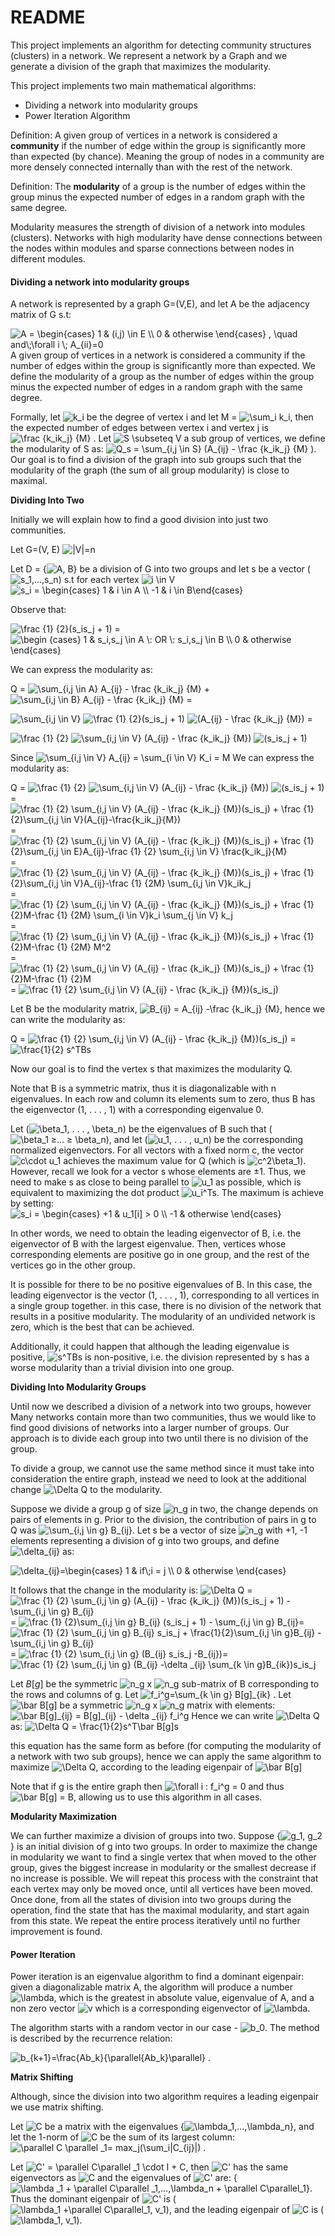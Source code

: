# README
This project implements an algorithm for detecting community structures (clusters) in a network. 
We represent a network by a Graph and we generate a division of the graph that maximizes the modularity.

This project implements two main mathematical algorithms:

- Dividing a network into modularity groups
- Power Iteration Algorithm

Definition: A given group of vertices in a network is considered a **community** if the number of edge within the group is significantly more than expected (by chance). 
Meaning the group of nodes in a community are more densely connected internally than with the rest of the network.

Definition: The **modularity** of a group is the number of edges within the group minus the expected number of edges in a random graph with the same degree.

Modularity measures the strength of division of a network into modules (clusters). Networks with high modularity have dense connections between the nodes within modules and sparse connections between nodes in different modules.

#### Dividing a network into modularity groups

A network is represented by a graph G=(V,E), and let A be the adjacency matrix of G s.t:


<img src="https://i.upmath.me/svg/%0AA%20%3D%20%5Cbegin%7Bcases%7D%201%20%26%20(i%2Cj)%20%5Cin%20E%20%5C%5C%200%20%26%20otherwise%20%5Cend%7Bcases%7D%20%2C%20%5Cquad%20and%5C%3B%5Cforall%20i%20%5C%3B%20A_%7Bii%7D%3D0%0A" alt="
A = \begin{cases} 1 &amp; (i,j) \in E \\ 0 &amp; otherwise \end{cases} , \quad and\;\forall i \; A_{ii}=0
" />
A given group of vertices in a network is considered a community if the number of edges within the group is significantly more than expected. We define the modularity of a group as the number of edges within the group minus the expected number of edges in a random graph with the same degree. 

Formally, let <img src="https://i.upmath.me/svg/k_i" alt="k_i" /> be the degree of vertex i and let M = <img src="https://i.upmath.me/svg/%5Csum_i%20k_i" alt="\sum_i k_i" />, then the expected number of edges between vertex i and vertex j is <img src="https://i.upmath.me/svg/%5Cfrac%20%7Bk_ik_j%7D%20%7BM%7D" alt="\frac {k_ik_j} {M}" /> .
Let <img src="https://i.upmath.me/svg/S%20%5Csubseteq%20V%20" alt="S \subseteq V " /> a sub group of vertices, we define the modularity of S as:
<img src="https://i.upmath.me/svg/%20Q_s%20%3D%20%5Csum_%7Bi%2Cj%20%5Cin%20S%7D%20(A_%7Bij%7D%20-%20%5Cfrac%20%7Bk_ik_j%7D%20%7BM%7D%20)" alt=" Q_s = \sum_{i,j \in S} (A_{ij} - \frac {k_ik_j} {M} )" />. 
Our goal is to find a division of the graph into sub groups such that the modularity of the graph (the sum of all group modularity) is close to maximal.

**Dividing Into Two**

Initially we will explain how to find a good division into just two communities.

Let G=(V, E) <img src="https://i.upmath.me/svg/%7CV%7C%3Dn" alt="|V|=n" />

Let D = {<img src="https://i.upmath.me/svg/A%2C%20B" alt="A, B" />} be a division of G into two groups and let s be a vector (<img src="https://i.upmath.me/svg/s_1%2C...%2Cs_n" alt="s_1,...,s_n" />) s.t for each vertex <img src="https://i.upmath.me/svg/%20i%20%5Cin%20V" alt=" i \in V" />
<img src="https://i.upmath.me/svg/s_i%20%3D%20%5Cbegin%7Bcases%7D%201%20%26%20i%20%5Cin%20A%20%5C%5C%20-1%20%26%20i%20%5Cin%20B%5Cend%7Bcases%7D" alt="s_i = \begin{cases} 1 &amp; i \in A \\ -1 &amp; i \in B\end{cases}" />

Observe that: 

<img src="https://i.upmath.me/svg/%20%5Cfrac%20%7B1%7D%20%7B2%7D(s_is_j%20%2B%201)%20" alt=" \frac {1} {2}(s_is_j + 1) " /> = <img src="https://i.upmath.me/svg/%5Cbegin%20%7Bcases%7D%201%20%26%20s_i%2Cs_j%20%5Cin%20A%20%5C%3A%20OR%20%5C%3A%20s_i%2Cs_j%20%5Cin%20B%20%5C%5C%200%20%26%20otherwise%20%20%5Cend%7Bcases%7D%20" alt="\begin {cases} 1 &amp; s_i,s_j \in A \: OR \: s_i,s_j \in B \\ 0 &amp; otherwise  \end{cases} " />

We can express the modularity as:

Q = <img src="https://i.upmath.me/svg/%20%5Csum_%7Bi%2Cj%20%5Cin%20A%7D%20A_%7Bij%7D%20-%20%5Cfrac%20%7Bk_ik_j%7D%20%7BM%7D" alt=" \sum_{i,j \in A} A_{ij} - \frac {k_ik_j} {M}" /> + <img src="https://i.upmath.me/svg/%20%5Csum_%7Bi%2Cj%20%5Cin%20B%7D%20A_%7Bij%7D%20-%20%5Cfrac%20%7Bk_ik_j%7D%20%7BM%7D" alt=" \sum_{i,j \in B} A_{ij} - \frac {k_ik_j} {M}" />  =

 <img src="https://i.upmath.me/svg/%20%5Csum_%7Bi%2Cj%20%5Cin%20V%7D%20" alt=" \sum_{i,j \in V} " /> <img src="https://i.upmath.me/svg/%5Cfrac%20%7B1%7D%20%7B2%7D(s_is_j%20%2B%201)%20" alt="\frac {1} {2}(s_is_j + 1) " /> <img src="https://i.upmath.me/svg/%20(A_%7Bij%7D%20-%20%5Cfrac%20%7Bk_ik_j%7D%20%7BM%7D)" alt=" (A_{ij} - \frac {k_ik_j} {M})" /> =

 <img src="https://i.upmath.me/svg/%5Cfrac%20%7B1%7D%20%7B2%7D%20" alt="\frac {1} {2} " /> <img src="https://i.upmath.me/svg/%20%5Csum_%7Bi%2Cj%20%5Cin%20V%7D%20(A_%7Bij%7D%20-%20%5Cfrac%20%7Bk_ik_j%7D%20%7BM%7D)" alt=" \sum_{i,j \in V} (A_{ij} - \frac {k_ik_j} {M})" /> <img src="https://i.upmath.me/svg/%20(s_is_j%20%2B%201)%20" alt=" (s_is_j + 1) " />

Since <img src="https://i.upmath.me/svg/%20%5Csum_%7Bi%2Cj%20%5Cin%20V%7D%20A_%7Bij%7D%20%3D%20%5Csum_%7Bi%20%5Cin%20V%7D%20K_i%20%3D%20M" alt=" \sum_{i,j \in V} A_{ij} = \sum_{i \in V} K_i = M" />
We can express the modularity as:

Q =  <img src="https://i.upmath.me/svg/%5Cfrac%20%7B1%7D%20%7B2%7D%20" alt="\frac {1} {2} " /> <img src="https://i.upmath.me/svg/%20%5Csum_%7Bi%2Cj%20%5Cin%20V%7D%20(A_%7Bij%7D%20-%20%5Cfrac%20%7Bk_ik_j%7D%20%7BM%7D)" alt=" \sum_{i,j \in V} (A_{ij} - \frac {k_ik_j} {M})" /> <img src="https://i.upmath.me/svg/%20(s_is_j%20%2B%201)%20" alt=" (s_is_j + 1) " /> = <img src="https://i.upmath.me/svg/%20%5Cfrac%20%7B1%7D%20%7B2%7D%20%5Csum_%7Bi%2Cj%20%5Cin%20V%7D%20(A_%7Bij%7D%20-%20%20%5Cfrac%20%7Bk_ik_j%7D%20%7BM%7D)(s_is_j)%20%2B%20%5Cfrac%20%7B1%7D%7B2%7D%5Csum_%7Bi%2Cj%20%5Cin%20V%7D(A_%7Bij%7D-%5Cfrac%7Bk_ik_j%7D%7BM%7D)" alt=" \frac {1} {2} \sum_{i,j \in V} (A_{ij} -  \frac {k_ik_j} {M})(s_is_j) + \frac {1}{2}\sum_{i,j \in V}(A_{ij}-\frac{k_ik_j}{M})" />  = 
 <img src="https://i.upmath.me/svg/%20%5Cfrac%20%7B1%7D%20%7B2%7D%20%5Csum_%7Bi%2Cj%20%5Cin%20V%7D%20(A_%7Bij%7D%20-%20%20%5Cfrac%20%7Bk_ik_j%7D%20%7BM%7D)(s_is_j)%20%2B%20%5Cfrac%20%7B1%7D%7B2%7D%5Csum_%7Bi%2Cj%20%5Cin%20E%7DA_%7Bij%7D-%5Cfrac%20%7B1%7D%20%7B2%7D%20%5Csum_%7Bi%2Cj%20%5Cin%20V%7D%20%5Cfrac%7Bk_ik_j%7D%7BM%7D" alt=" \frac {1} {2} \sum_{i,j \in V} (A_{ij} -  \frac {k_ik_j} {M})(s_is_j) + \frac {1}{2}\sum_{i,j \in E}A_{ij}-\frac {1} {2} \sum_{i,j \in V} \frac{k_ik_j}{M}" /> = 
<img src="https://i.upmath.me/svg/%20%5Cfrac%20%7B1%7D%20%7B2%7D%20%5Csum_%7Bi%2Cj%20%5Cin%20V%7D%20(A_%7Bij%7D%20-%20%20%5Cfrac%20%7Bk_ik_j%7D%20%7BM%7D)(s_is_j)%20%2B%20%5Cfrac%20%7B1%7D%7B2%7D%5Csum_%7Bi%2Cj%20%5Cin%20V%7DA_%7Bij%7D-%5Cfrac%20%7B1%7D%20%7B2M%7D%20%5Csum_%7Bi%2Cj%20%5Cin%20V%7Dk_ik_j" alt=" \frac {1} {2} \sum_{i,j \in V} (A_{ij} -  \frac {k_ik_j} {M})(s_is_j) + \frac {1}{2}\sum_{i,j \in V}A_{ij}-\frac {1} {2M} \sum_{i,j \in V}k_ik_j" /> = 
 <img src="https://i.upmath.me/svg/%20%5Cfrac%20%7B1%7D%20%7B2%7D%20%5Csum_%7Bi%2Cj%20%5Cin%20V%7D%20(A_%7Bij%7D%20-%20%20%5Cfrac%20%7Bk_ik_j%7D%20%7BM%7D)(s_is_j)%20%2B%20%5Cfrac%20%7B1%7D%7B2%7DM-%5Cfrac%20%7B1%7D%20%7B2M%7D%20%5Csum_%7Bi%20%5Cin%20V%7Dk_i%20%5Csum_%7Bj%20%5Cin%20V%7D%20k_j" alt=" \frac {1} {2} \sum_{i,j \in V} (A_{ij} -  \frac {k_ik_j} {M})(s_is_j) + \frac {1}{2}M-\frac {1} {2M} \sum_{i \in V}k_i \sum_{j \in V} k_j" /> = 
<img src="https://i.upmath.me/svg/%20%5Cfrac%20%7B1%7D%20%7B2%7D%20%5Csum_%7Bi%2Cj%20%5Cin%20V%7D%20(A_%7Bij%7D%20-%20%20%5Cfrac%20%7Bk_ik_j%7D%20%7BM%7D)(s_is_j)%20%2B%20%5Cfrac%20%7B1%7D%7B2%7DM-%5Cfrac%20%7B1%7D%20%7B2M%7D%20M%5E2%20" alt=" \frac {1} {2} \sum_{i,j \in V} (A_{ij} -  \frac {k_ik_j} {M})(s_is_j) + \frac {1}{2}M-\frac {1} {2M} M^2 " /> =
 <img src="https://i.upmath.me/svg/%20%5Cfrac%20%7B1%7D%20%7B2%7D%20%5Csum_%7Bi%2Cj%20%5Cin%20V%7D%20(A_%7Bij%7D%20-%20%20%5Cfrac%20%7Bk_ik_j%7D%20%7BM%7D)(s_is_j)%20%2B%20%5Cfrac%20%7B1%7D%7B2%7DM-%5Cfrac%20%7B1%7D%20%7B2%7DM" alt=" \frac {1} {2} \sum_{i,j \in V} (A_{ij} -  \frac {k_ik_j} {M})(s_is_j) + \frac {1}{2}M-\frac {1} {2}M" /> = 
<img src="https://i.upmath.me/svg/%20%5Cfrac%20%7B1%7D%20%7B2%7D%20%5Csum_%7Bi%2Cj%20%5Cin%20V%7D%20(A_%7Bij%7D%20-%20%20%5Cfrac%20%7Bk_ik_j%7D%20%7BM%7D)(s_is_j)%20" alt=" \frac {1} {2} \sum_{i,j \in V} (A_{ij} -  \frac {k_ik_j} {M})(s_is_j) " />

Let B be the modularity matrix, <img src="https://i.upmath.me/svg/B_%7Bij%7D%20%3D%20A_%7Bij%7D%20-%5Cfrac%20%7Bk_ik_j%7D%20%7BM%7D%20" alt="B_{ij} = A_{ij} -\frac {k_ik_j} {M} " />, hence we can write the modularity as:

Q = <img src="https://i.upmath.me/svg/%20%5Cfrac%20%7B1%7D%20%7B2%7D%20%5Csum_%7Bi%2Cj%20%5Cin%20V%7D%20(A_%7Bij%7D%20-%20%20%5Cfrac%20%7Bk_ik_j%7D%20%7BM%7D)(s_is_j)%20" alt=" \frac {1} {2} \sum_{i,j \in V} (A_{ij} -  \frac {k_ik_j} {M})(s_is_j) " /> =
<img src="https://i.upmath.me/svg/%20%5Cfrac%7B1%7D%7B2%7D%20s%5ETBs" alt=" \frac{1}{2} s^TBs" />

Now our goal is to find the vertex s that maximizes the modularity Q.

Note that B is a symmetric matrix, thus it is diagonalizable with n eigenvalues. In each
row and column its elements sum to zero, thus B has the eigenvector (1, . . . , 1) with a
corresponding eigenvalue 0.

Let (<img src="https://i.upmath.me/svg/%5Cbeta_1%2C%20.%20.%20.%20%2C%20%5Cbeta_n" alt="\beta_1, . . . , \beta_n" />) be the eigenvalues of B such that (<img src="https://i.upmath.me/svg/%5Cbeta_1%20%E2%89%A5...%20%E2%89%A5%20%5Cbeta_n" alt="\beta_1 ≥... ≥ \beta_n" />), and let (<img src="https://i.upmath.me/svg/u_1%2C%20.%20.%20.%20%2C%20u_n" alt="u_1, . . . , u_n" />) be the
corresponding normalized eigenvectors. For all vectors with a fixed norm c, the vector <img src="https://i.upmath.me/svg/c%5Ccdot%20u_1" alt="c\cdot u_1" />
achieves the maximum value for Q (which is <img src="https://i.upmath.me/svg/c%5E2%5Cbeta_1" alt="c^2\beta_1" />). However, recall we look for a vector s
whose elements are ±1. Thus, we need to make s as close to being parallel to <img src="https://i.upmath.me/svg/u_1" alt="u_1" /> as possible,
which is equivalent to maximizing the dot product <img src="https://i.upmath.me/svg/u_i%5ETs" alt="u_i^Ts" />.
The maximum is achieve by setting:
<img src="https://i.upmath.me/svg/s_i%20%3D%20%5Cbegin%7Bcases%7D%20%2B1%20%26%20u_1%5Bi%5D%20%3E%200%20%5C%5C%20-1%20%26%20otherwise%20%5Cend%7Bcases%7D" alt="s_i = \begin{cases} +1 &amp; u_1[i] &gt; 0 \\ -1 &amp; otherwise \end{cases}" />

In other words, we need to obtain the leading eigenvector of B, i.e. the eigenvector of B
with the largest eigenvalue. Then, vertices whose corresponding elements are positive go in
one group, and the rest of the vertices go in the other group.

It is possible for there to be no positive eigenvalues of B. In this case, the leading eigenvector
is the vector (1, . . . , 1), corresponding to all vertices in a single group together. in this case, there is no division of the network
that results in a positive modularity. The modularity of an undivided network is zero, which
is the best that can be achieved.

Additionally, it could happen that although the leading eigenvalue is positive, <img src="https://i.upmath.me/svg/s%5ETBs" alt="s^TBs" /> is
non-positive, i.e. the division represented by s has a worse modularity than a trivial division
into one group.

**Dividing Into Modularity Groups**

Until now we described a division of a network into two groups, however Many networks contain more than two communities, thus we would like to find
good divisions of networks into a larger number of groups. Our approach is to divide each group into two until there is no division of the group.

To divide a group, we cannot use the same method since it must take into consideration
the entire graph, instead we need to look at the additional change <img src="https://i.upmath.me/svg/%5CDelta%20Q" alt="\Delta Q" /> to the modularity.

Suppose we divide a group g of size <img src="https://i.upmath.me/svg/n_g" alt="n_g" /> in two, the change depends on pairs of elements in g.
Prior to the division, the contribution of pairs in g to Q was <img src="https://i.upmath.me/svg/%20%5Csum_%7Bi%2Cj%20%5Cin%20g%7D%20B_%7Bij%7D%20" alt=" \sum_{i,j \in g} B_{ij} " />. Let s be a vector of size <img src="https://i.upmath.me/svg/%20n_g" alt=" n_g" /> with +1, -1 elements representing a division of g into two groups, and define <img src="https://i.upmath.me/svg/%20%5Cdelta_%7Bij%7D%20" alt=" \delta_{ij} " /> as:

<img src="https://i.upmath.me/svg/%20%5Cdelta_%7Bij%7D%3D%5Cbegin%7Bcases%7D%201%20%26%20if%5C%3Bi%20%3D%20j%20%5C%5C%200%20%26%20otherwise%20%5Cend%7Bcases%7D" alt=" \delta_{ij}=\begin{cases} 1 &amp; if\;i = j \\ 0 &amp; otherwise \end{cases}" />

It follows that the change in the modularity is:
<img src="https://i.upmath.me/svg/%5CDelta%20Q" alt="\Delta Q" /> = <img src="https://i.upmath.me/svg/%5Cfrac%20%7B1%7D%20%7B2%7D%20%20%5Csum_%7Bi%2Cj%20%5Cin%20g%7D%20(A_%7Bij%7D%20-%20%5Cfrac%20%7Bk_ik_j%7D%20%7BM%7D)(s_is_j%20%2B%201)%20-%20%5Csum_%7Bi%2Cj%20%5Cin%20g%7D%20B_%7Bij%7D" alt="\frac {1} {2}  \sum_{i,j \in g} (A_{ij} - \frac {k_ik_j} {M})(s_is_j + 1) - \sum_{i,j \in g} B_{ij}" /> =
<img src="https://i.upmath.me/svg/%5Cfrac%20%7B1%7D%20%7B2%7D%5Csum_%7Bi%2Cj%20%5Cin%20g%7D%20B_%7Bij%7D%20(s_is_j%20%2B%201)%20-%20%5Csum_%7Bi%2Cj%20%5Cin%20g%7D%20B_%7Bij%7D" alt="\frac {1} {2}\sum_{i,j \in g} B_{ij} (s_is_j + 1) - \sum_{i,j \in g} B_{ij}" />=
<img src="https://i.upmath.me/svg/%5Cfrac%20%7B1%7D%20%7B2%7D%20%5Csum_%7Bi%2Cj%20%5Cin%20g%7D%20B_%7Bij%7D%20s_is_j%20%2B%20%5Cfrac%7B1%7D%7B2%7D%5Csum_%7Bi%2Cj%20%5Cin%20g%7DB_%7Bij%7D%20-%20%5Csum_%7Bi%2Cj%20%5Cin%20g%7D%20B_%7Bij%7D" alt="\frac {1} {2} \sum_{i,j \in g} B_{ij} s_is_j + \frac{1}{2}\sum_{i,j \in g}B_{ij} - \sum_{i,j \in g} B_{ij}" /> =
<img src="https://i.upmath.me/svg/%5Cfrac%20%7B1%7D%20%7B2%7D%20%5Csum_%7Bi%2Cj%20%5Cin%20g%7D%20(B_%7Bij%7D%20s_is_j%20-B_%7Bij%7D)%20" alt="\frac {1} {2} \sum_{i,j \in g} (B_{ij} s_is_j -B_{ij}) " />=
<img src="https://i.upmath.me/svg/%5Cfrac%20%7B1%7D%20%7B2%7D%20%5Csum_%7Bi%2Cj%20%5Cin%20g%7D%20(B_%7Bij%7D%20-%5Cdelta%20_%7Bij%7D%20%5Csum_%7Bk%20%5Cin%20g%7DB_%7Bik%7D)s_is_j" alt="\frac {1} {2} \sum_{i,j \in g} (B_{ij} -\delta _{ij} \sum_{k \in g}B_{ik})s_is_j" />

Let $B[g]$ be the symmetric <img src="https://i.upmath.me/svg/n_g" alt="n_g" /> x <img src="https://i.upmath.me/svg/n_g" alt="n_g" /> sub-matrix of B corresponding to the rows and columns of g. Let <img src="https://i.upmath.me/svg/f_i%5Eg%3D%5Csum_%7Bk%20%5Cin%20g%7D%20B%5Bg%5D_%7Bik%7D%20" alt="f_i^g=\sum_{k \in g} B[g]_{ik} " /> .
Let <img src="https://i.upmath.me/svg/%5Cbar%20B%5Bg%5D" alt="\bar B[g]" /> be a symmetric <img src="https://i.upmath.me/svg/n_g" alt="n_g" /> x <img src="https://i.upmath.me/svg/n_g" alt="n_g" /> matrix with elements:
<img src="https://i.upmath.me/svg/%5Cbar%20B%5Bg%5D_%7Bij%7D%20%3D%20B%5Bg%5D_%7Bij%7D%20-%20%5Cdelta%20_%7Bij%7D%20f_i%5Eg%20" alt="\bar B[g]_{ij} = B[g]_{ij} - \delta _{ij} f_i^g " />
Hence we can write <img src="https://i.upmath.me/svg/%5CDelta%20Q" alt="\Delta Q" /> as:
<img src="https://i.upmath.me/svg/%5CDelta%20Q%20%3D%20%5Cfrac%7B1%7D%7B2%7Ds%5ET%5Cbar%20B%5Bg%5Ds%20" alt="\Delta Q = \frac{1}{2}s^T\bar B[g]s " />

this equation has the same form as before (for computing the modularity of a network with two sub groups), hence we can apply the same algorithm to maximize <img src="https://i.upmath.me/svg/%5CDelta%20Q" alt="\Delta Q" />, according to the leading eigenpair of <img src="https://i.upmath.me/svg/%5Cbar%20B%5Bg%5D%20" alt="\bar B[g] " />

Note that if g is the entire graph then <img src="https://i.upmath.me/svg/%20%5Cforall%20i%0A%3A%20f_i%5Eg%20%3D%200%20" alt=" \forall i
: f_i^g = 0 " /> and thus <img src="https://i.upmath.me/svg/%5Cbar%20B%5Bg%5D%20%3D%20B" alt="\bar B[g] = B" />, allowing us to use this algorithm in all cases.

**Modularity Maximization**

We can further maximize a division of groups into two. Suppose {<img src="https://i.upmath.me/svg/g_1%2C%20g_2" alt="g_1, g_2" />} is an initial division of g into two groups. In order to maximize the change in modularity we want to find a single vertex that when moved to the other group, gives the biggest increase in modularity or the smallest decrease if no increase is possible.
We will repeat this process with the constraint that each vertex may only be moved once, until all vertices have been moved. Once done, from all the states of division into two groups during the operation, find the state that has the maximal modularity, and start again from this state.
We repeat the entire process iteratively until no further improvement is found.

#### Power Iteration

Power iteration is an eigenvalue algorithm to find a dominant eigenpair: given a diagonalizable matrix A, the algorithm will produce a number <img src="https://i.upmath.me/svg/%5Clambda" alt="\lambda" />, which is the greatest in absolute value, eigenvalue of A, and  a non zero vector <img src="https://i.upmath.me/svg/v" alt="v" /> which is a corresponding eigenvector of <img src="https://i.upmath.me/svg/%5Clambda" alt="\lambda" />.

The algorithm starts with a random vector in our case - <img src="https://i.upmath.me/svg/b_0" alt="b_0" />. The method is described by the recurrence relation:

<img src="https://i.upmath.me/svg/b_%7Bk%2B1%7D%3D%5Cfrac%7BAb_k%7D%7B%5Cparallel%7BAb_k%7D%5Cparallel%7D" alt="b_{k+1}=\frac{Ab_k}{\parallel{Ab_k}\parallel}" />    .

**Matrix Shifting**

Although, since the division into two algorithm requires a leading eigenpair we use matrix shifting.

Let <img src="https://i.upmath.me/svg/C" alt="C" /> be a matrix with the eigenvalues {<img src="https://i.upmath.me/svg/%5Clambda_1%2C...%2C%5Clambda_n" alt="\lambda_1,...,\lambda_n" />}, and let the 1-norm of <img src="https://i.upmath.me/svg/C" alt="C" /> be the sum of its largest column: <img src="https://i.upmath.me/svg/%5Cparallel%20C%20%5Cparallel%20_1%3D%20max_j(%5Csum_i%7CC_%7Bij%7D%7C)%20" alt="\parallel C \parallel _1= max_j(\sum_i|C_{ij}|) " /> .

Let <img src="https://i.upmath.me/svg/C'%20%3D%20%5Cparallel%20C%5Cparallel%20_1%20%5Ccdot%20I%20%2B%20C" alt="C' = \parallel C\parallel _1 \cdot I + C" />, then <img src="https://i.upmath.me/svg/C'" alt="C'" /> has the same eigenvectors as <img src="https://i.upmath.me/svg/C" alt="C" /> and the eigenvalues of <img src="https://i.upmath.me/svg/C'" alt="C'" /> are: {<img src="https://i.upmath.me/svg/%5Clambda%20_1%20%2B%20%5Cparallel%20C%5Cparallel%20_1%2C...%2C%5Clambda_n%20%2B%20%5Cparallel%20C%5Cparallel_1" alt="\lambda _1 + \parallel C\parallel _1,...,\lambda_n + \parallel C\parallel_1" />}. Thus the dominant eigenpair of <img src="https://i.upmath.me/svg/C'" alt="C'" /> is (<img src="https://i.upmath.me/svg/%5Clambda_1%20%2B%5Cparallel%20C%5Cparallel_1%2C%20v_1" alt="\lambda_1 +\parallel C\parallel_1, v_1" />), and the leading eigenpair of <img src="https://i.upmath.me/svg/C" alt="C" /> is (<img src="https://i.upmath.me/svg/%5Clambda_1%2C%20v_1" alt="\lambda_1, v_1" />).